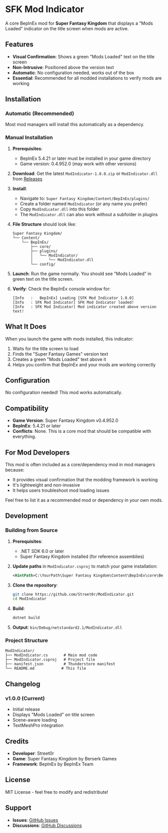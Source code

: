 # SFK Mod Indicator

A core BepInEx mod for **Super Fantasy Kingdom** that displays a "Mods Loaded" indicator on the title screen when mods are active.

## Features

- **Visual Confirmation**: Shows a green "Mods Loaded" text on the title screen
- **Non-Intrusive**: Positioned above the version text
- **Automatic**: No configuration needed, works out of the box
- **Essential**: Recommended for all modded installations to verify mods are working

## Installation

### Automatic (Recommended)

Most mod managers will install this automatically as a dependency.

### Manual Installation

1. **Prerequisites**: 
   - BepInEx 5.4.21 or later must be installed in your game directory
   - Game version: 0.4.952.0 (may work with other versions)

2. **Download**: Get the latest `ModIndicator-1.0.0.zip` or `ModIndicator.dll` from [Releases](../../releases)

3. **Install**:
   - Navigate to: `Super Fantasy Kingdom/Content/BepInEx/plugins/`
   - Create a folder named `ModIndicator` (or any name you prefer)
   - Copy `ModIndicator.dll` into this folder
   - The `ModIndicator.dll` can also work without a subfolder in plugins

4. **File Structure** should look like:
   ```
   Super Fantasy Kingdom/
   └── Content/
       └── BepInEx/
           ├── core/
           ├── plugins/
           │   └── ModIndicator/
           │       └── ModIndicator.dll
           └── config/
   ```

5. **Launch**: Run the game normally. You should see "Mods Loaded" in green text on the title screen.

6. **Verify**: Check the BepInEx console window for:
   ```
   [Info   :   BepInEx] Loading [SFK Mod Indicator 1.0.0]
   [Info   : SFK Mod Indicator] SFK Mod Indicator loaded!
   [Info   : SFK Mod Indicator] Mod indicator created above version text!
   ```

## What It Does

When you launch the game with mods installed, this indicator:
1. Waits for the title screen to load
2. Finds the "Super Fantasy Games" version text
3. Creates a green "Mods Loaded" text above it
4. Helps you confirm that BepInEx and your mods are working correctly

## Configuration

No configuration needed! This mod works automatically.

## Compatibility

- **Game Version**: Super Fantasy Kingdom v0.4.952.0
- **BepInEx**: 5.4.21 or later
- **Conflicts**: None. This is a core mod that should be compatible with everything.

## For Mod Developers

This mod is often included as a core/dependency mod in mod managers because:
- It provides visual confirmation that the modding framework is working
- It's lightweight and non-invasive
- It helps users troubleshoot mod loading issues

Feel free to list it as a recommended mod or dependency in your own mods.

## Development

### Building from Source

1. **Prerequisites**:
   - .NET SDK 6.0 or later
   - Super Fantasy Kingdom installed (for reference assemblies)

2. **Update paths** in `ModIndicator.csproj` to match your game installation:
   ```xml
   <HintPath>C:\YourPath\Super Fantasy Kingdom\Content\BepInEx\core\BepInEx.dll</HintPath>
   ```

3. **Clone the repository**:
   ```bash
   git clone https://github.com/Street0r/ModIndicator.git
   cd ModIndicator
   ```

4. **Build**:
   ```bash
   dotnet build
   ```

5. **Output**: `bin/Debug/netstandard2.1/ModIndicator.dll`

### Project Structure

```
ModIndicator/
├── ModIndicator.cs       # Main mod code
├── ModIndicator.csproj   # Project file
├── manifest.json         # Thunderstore manifest
└── README.md            # This file
```

## Changelog

### v1.0.0 (Current)
- Initial release
- Displays "Mods Loaded" on title screen
- Scene-aware loading
- TextMeshPro integration

## Credits

- **Developer**: Street0r
- **Game**: Super Fantasy Kingdom by Berserk Games
- **Framework**: BepInEx by BepInEx Team

## License

MIT License - feel free to modify and redistribute!

## Support

- **Issues**: [GitHub Issues](../../issues)
- **Discussions**: [GitHub Discussions](../../discussions)
